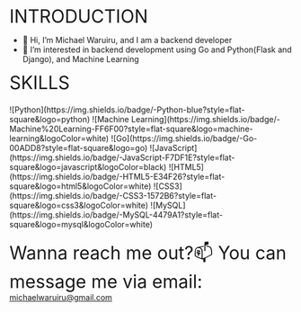 <font size="6">INTRODUCTION</font>
- 👋 Hi, I’m Michael Waruiru, and I am a backend developer
- 👀 I’m interested in backend development using Go and Python(Flask and Django), and Machine Learning

<font size="6">SKILLS</font>
<div style="margin-top: 20px; margin-bottom: 20px;">
        ![Python](https://img.shields.io/badge/-Python-blue?style=flat-square&logo=python)
        ![Machine Learning](https://img.shields.io/badge/-Machine%20Learning-FF6F00?style=flat-square&logo=machine-learning&logoColor=white)
        ![Go](https://img.shields.io/badge/-Go-00ADD8?style=flat-square&logo=go)
        ![JavaScript](https://img.shields.io/badge/-JavaScript-F7DF1E?style=flat-square&logo=javascript&logoColor=black)
        ![HTML5](https://img.shields.io/badge/-HTML5-E34F26?style=flat-square&logo=html5&logoColor=white)
        ![CSS3](https://img.shields.io/badge/-CSS3-1572B6?style=flat-square&logo=css3&logoColor=white)
        ![MySQL](https://img.shields.io/badge/-MySQL-4479A1?style=flat-square&logo=mysql&logoColor=white)
</div>

<font size="6">Wanna reach me out?📫 You can message me via email:</font>
        michaelwaruiru@gmail.com
